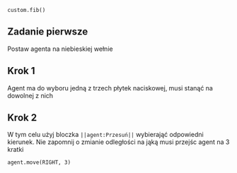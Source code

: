 ```blocks
custom.fib()

```
## Zadanie pierwsze
Postaw agenta na niebieskiej wełnie

## Krok 1
Agent ma do wyboru jedną z trzech płytek naciskowej, musi stanąć na dowolnej z nich

## Krok 2
W tym celu użyj bloczka `||agent:Przesuń||` wybierająć odpowiedni kierunek.
Nie zapomnij o zmianie odległości na jąką musi przejśc agent na 3 kratki
```blocks
agent.move(RIGHT, 3)
```
